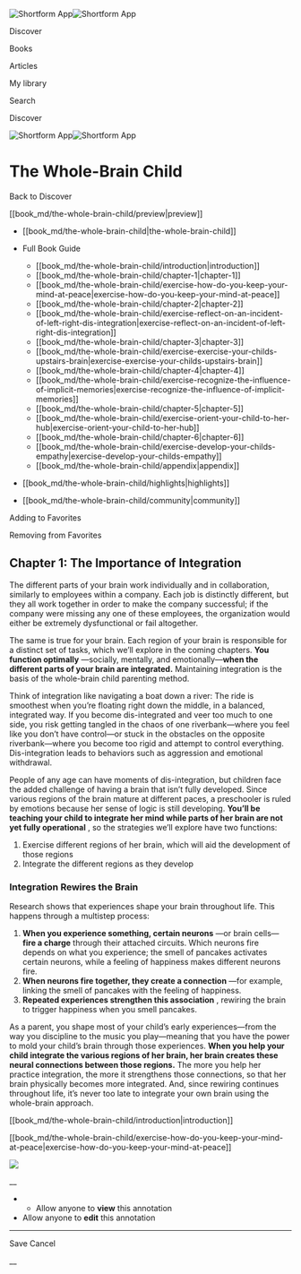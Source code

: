 ![Shortform App](/img/logo.36a2399e.svg)![Shortform App](/img/logo-dark.70c1b072.svg)

Discover

Books

Articles

My library

Search

Discover

![Shortform App](/img/logo.36a2399e.svg)![Shortform App](/img/logo-dark.70c1b072.svg)

# The Whole-Brain Child

Back to Discover

[[book_md/the-whole-brain-child/preview|preview]]

  * [[book_md/the-whole-brain-child|the-whole-brain-child]]
  * Full Book Guide

    * [[book_md/the-whole-brain-child/introduction|introduction]]
    * [[book_md/the-whole-brain-child/chapter-1|chapter-1]]
    * [[book_md/the-whole-brain-child/exercise-how-do-you-keep-your-mind-at-peace|exercise-how-do-you-keep-your-mind-at-peace]]
    * [[book_md/the-whole-brain-child/chapter-2|chapter-2]]
    * [[book_md/the-whole-brain-child/exercise-reflect-on-an-incident-of-left-right-dis-integration|exercise-reflect-on-an-incident-of-left-right-dis-integration]]
    * [[book_md/the-whole-brain-child/chapter-3|chapter-3]]
    * [[book_md/the-whole-brain-child/exercise-exercise-your-childs-upstairs-brain|exercise-exercise-your-childs-upstairs-brain]]
    * [[book_md/the-whole-brain-child/chapter-4|chapter-4]]
    * [[book_md/the-whole-brain-child/exercise-recognize-the-influence-of-implicit-memories|exercise-recognize-the-influence-of-implicit-memories]]
    * [[book_md/the-whole-brain-child/chapter-5|chapter-5]]
    * [[book_md/the-whole-brain-child/exercise-orient-your-child-to-her-hub|exercise-orient-your-child-to-her-hub]]
    * [[book_md/the-whole-brain-child/chapter-6|chapter-6]]
    * [[book_md/the-whole-brain-child/exercise-develop-your-childs-empathy|exercise-develop-your-childs-empathy]]
    * [[book_md/the-whole-brain-child/appendix|appendix]]
  * [[book_md/the-whole-brain-child/highlights|highlights]]
  * [[book_md/the-whole-brain-child/community|community]]



Adding to Favorites 

Removing from Favorites 

## Chapter 1: The Importance of Integration

The different parts of your brain work individually and in collaboration, similarly to employees within a company. Each job is distinctly different, but they all work together in order to make the company successful; if the company were missing any one of these employees, the organization would either be extremely dysfunctional or fail altogether.

The same is true for your brain. Each region of your brain is responsible for a distinct set of tasks, which we’ll explore in the coming chapters. **You function optimally** —socially, mentally, and emotionally—**when the different parts of your brain are integrated.** Maintaining integration is the basis of the whole-brain child parenting method.

Think of integration like navigating a boat down a river: The ride is smoothest when you’re floating right down the middle, in a balanced, integrated way. If you become dis-integrated and veer too much to one side, you risk getting tangled in the chaos of one riverbank—where you feel like you don’t have control—or stuck in the obstacles on the opposite riverbank—where you become too rigid and attempt to control everything. Dis-integration leads to behaviors such as aggression and emotional withdrawal.

People of any age can have moments of dis-integration, but children face the added challenge of having a brain that isn’t fully developed. Since various regions of the brain mature at different paces, a preschooler is ruled by emotions because her sense of logic is still developing. **You’ll be teaching your child to integrate her mind while parts of her brain are not yet fully operational** , so the strategies we’ll explore have two functions:

  1. Exercise different regions of her brain, which will aid the development of those regions
  2. Integrate the different regions as they develop



### Integration Rewires the Brain

Research shows that experiences shape your brain throughout life. This happens through a multistep process:

  1. **When you experience something, certain neurons** —or brain cells—**fire a charge** through their attached circuits. Which neurons fire depends on what you experience; the smell of pancakes activates certain neurons, while a feeling of happiness makes different neurons fire.
  2. **When neurons fire together, they create a connection** —for example, linking the smell of pancakes with the feeling of happiness.
  3. **Repeated experiences strengthen this association** , rewiring the brain to trigger happiness when you smell pancakes.



As a parent, you shape most of your child’s early experiences—from the way you discipline to the music you play—meaning that you have the power to mold your child’s brain through those experiences. **When you help your child integrate the various regions of her brain, her brain creates these neural connections between those regions.** The more you help her practice integration, the more it strengthens those connections, so that her brain physically becomes more integrated. And, since rewiring continues throughout life, it’s never too late to integrate your own brain using the whole-brain approach.

[[book_md/the-whole-brain-child/introduction|introduction]]

[[book_md/the-whole-brain-child/exercise-how-do-you-keep-your-mind-at-peace|exercise-how-do-you-keep-your-mind-at-peace]]

![](https://bat.bing.com/action/0?ti=56018282&Ver=2&mid=24d57816-2bc8-45c8-aefa-77d59f1b0605&sid=48a964a0642711eeb2d9b36fc717f5e2&vid=48a9a1e0642711eebeaf23361361f0d4&vids=0&msclkid=N&pi=0&lg=en-US&sw=800&sh=600&sc=24&nwd=1&tl=Shortform%20%7C%20Book&p=https%3A%2F%2Fwww.shortform.com%2Fapp%2Fbook%2Fthe-whole-brain-child%2Fchapter-1&r=&lt=989&evt=pageLoad&sv=1&rn=166429)

__

  *   * Allow anyone to **view** this annotation
  * Allow anyone to **edit** this annotation



* * *

Save Cancel

__



